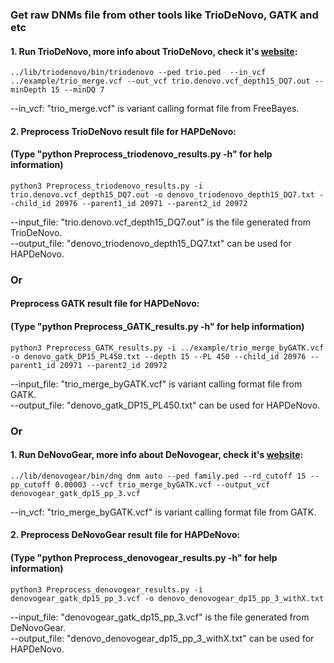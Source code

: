 ### Get raw DNMs file from other tools like TrioDeNovo, GATK and etc

#### 1. Run TrioDeNovo, more info about TrioDeNovo, check it's  <a href="http://genome.sph.umich.edu/wiki/Triodenovo">website</a>:

```
../lib/triodenovo/bin/triodenovo --ped trio.ped  --in_vcf ../example/trio_merge.vcf --out_vcf trio.denovo.vcf_depth15_DQ7.out --minDepth 15 --minDQ 7
```
--in_vcf: "trio_merge.vcf" is variant calling format file from FreeBayes. <br />


#### 2. Preprocess TrioDeNovo result file for HAPDeNovo:
#### (Type "python Preprocess_triodenovo_results.py -h" for help information)
```
python3 Preprocess_triodenovo_results.py -i trio.denovo.vcf_depth15_DQ7.out -o denovo_triodenovo_depth15_DQ7.txt --child_id 20976 --parent1_id 20971 --parent2_id 20972
```
--input_file: "trio.denovo.vcf_depth15_DQ7.out" is the file generated from TrioDeNovo.<br />
--output_file: "denovo_triodenovo_depth15_DQ7.txt" can be used for HAPDeNovo. <br />

### Or
#### Preprocess GATK result file for HAPDeNovo:
#### (Type "python Preprocess_GATK_results.py -h" for help information)
```
python3 Preprocess_GATK_results.py -i ../example/trio_merge_byGATK.vcf -o denovo_gatk_DP15_PL450.txt --depth 15 --PL 450 --child_id 20976 --parent1_id 20971 --parent2_id 20972
```
--input_file: "trio_merge_byGATK.vcf" is variant calling format file from GATK. <br />
--output_file: "denovo_gatk_DP15_PL450.txt" can be used for HAPDeNovo. <br />

### Or
#### 1. Run DeNovoGear, more info about DeNovogear, check it's  <a href="https://github.com/denovogear/denovogear">website</a>:

```
../lib/denovogear/bin/dng dnm auto --ped family.ped --rd_cutoff 15 --pp_cutoff 0.00003 --vcf trio_merge_byGATK.vcf --output_vcf denovogear_gatk_dp15_pp_3.vcf
```
--in_vcf: "trio_merge_byGATK.vcf" is variant calling format file from GATK. <br />

#### 2. Preprocess DeNovoGear result file for HAPDeNovo:
#### (Type "python Preprocess_denovogear_results.py -h" for help information)
```
python3 Preprocess_denovogear_results.py -i denovogear_gatk_dp15_pp_3.vcf -o denovo_denovogear_dp15_pp_3_withX.txt
```
--input_file: "denovogear_gatk_dp15_pp_3.vcf" is the file generated from DeNovoGear.<br />
--output_file: "denovo_denovogear_dp15_pp_3_withX.txt" can be used for HAPDeNovo. <br />
